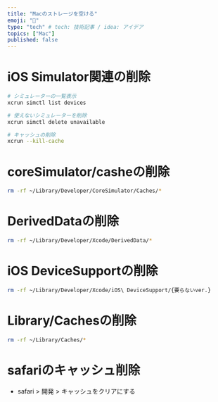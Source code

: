 ```yaml
---
title: "Macのストレージを空ける"
emoji: "📝"
type: "tech" # tech: 技術記事 / idea: アイデア
topics: ["Mac"]
published: false
---
```


# iOS Simulator関連の削除

```sh
# シミュレーターの一覧表示
xcrun simctl list devices

# 使えないシミュレーターを削除
xcrun simctl delete unavailable

# キャッシュの削除
xcrun --kill-cache
```



# coreSimulator/casheの削除

```sh
rm -rf ~/Library/Developer/CoreSimulator/Caches/*
```



# DerivedDataの削除

```sh
rm -rf ~/Library/Developer/Xcode/DerivedData/*
```



#  iOS DeviceSupportの削除

```sh
rm -rf ~/Library/Developer/Xcode/iOS\ DeviceSupport/{要らないver.}
```



# Library/Cachesの削除

```sh
rm -rf ~/Library/Caches/*
```



# safariのキャッシュ削除

- safari > 開発 > キャッシュをクリアにする